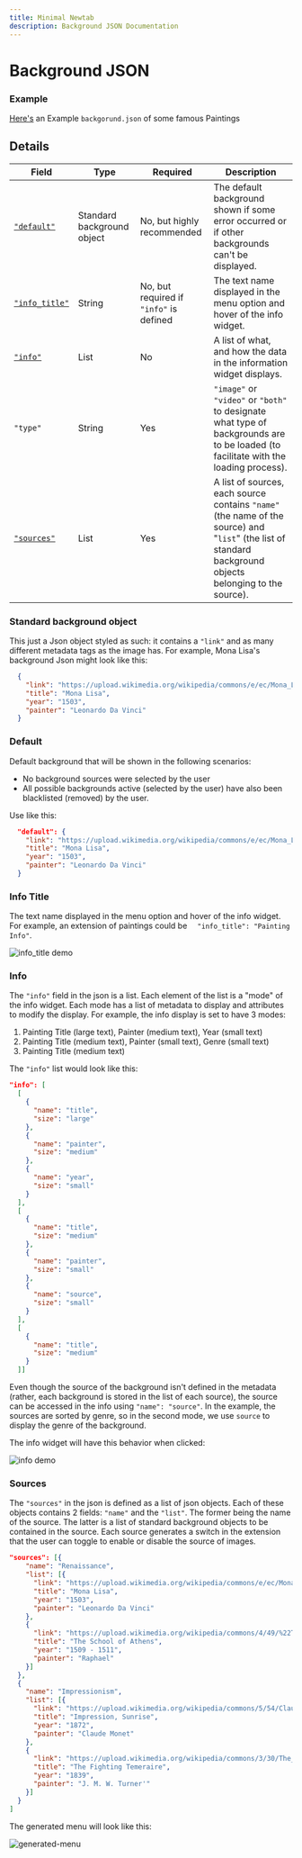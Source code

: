 ```yaml
---
title: Minimal Newtab
description: Background JSON Documentation
---
```


# Background JSON

### Example
[Here's](https://raw.githubusercontent.com/suitangi/Minimal-Newtab/master/resources/exampleBackground.json) an Example `backgorund.json` of some famous Paintings

## Details

| Field | Type | Required | Description |
| --- | --- | --- | --- |
| [`"default"`](#default) | Standard background object | No, but highly recommended | The default background shown if some error occurred or if other backgrounds can't be displayed. |
|[ `"info_title"`](#info-title) | String | No, but required if `"info"` is defined | The text name displayed in the menu option and hover of the info widget. |
| [`"info"`](#info) | List | No | A list of what, and how the data in the information widget displays. |
| `"type"` | String | Yes | `"image"` or `"video"` or `"both"` to designate what type of backgrounds are to be loaded (to facilitate with the loading process).
| [`"sources"`](#sources) | List | Yes | A list of sources, each source contains `"name"` (the name of the source) and "`list`" (the list of standard background objects belonging to the source).

### Standard background object
 This just a Json object styled as such:
 it contains a `"link"` and as many different metadata tags as the image has. For example, Mona Lisa's background Json might look like this:
```JSON
  {
    "link": "https://upload.wikimedia.org/wikipedia/commons/e/ec/Mona_Lisa%2C_by_Leonardo_da_Vinci%2C_from_C2RMF_retouched.jpg",
    "title": "Mona Lisa",
    "year": "1503",
    "painter": "Leonardo Da Vinci"
  }
```

### Default
Default background that will be shown in the following scenarios:
- No background sources were selected by the user
- All possible backgrounds active (selected by the user) have also been blacklisted (removed) by the user.

Use like this:
```JSON
  "default": {
    "link": "https://upload.wikimedia.org/wikipedia/commons/e/ec/Mona_Lisa%2C_by_Leonardo_da_Vinci%2C_from_C2RMF_retouched.jpg",
    "title": "Mona Lisa",
    "year": "1503",
    "painter": "Leonardo Da Vinci"
  }
```

### Info Title
The text name displayed in the menu option and hover of the info widget. For example, an extension of paintings could be `  "info_title": "Painting Info"`.

![info_title demo](https://i.imgur.com/z5OXtFk.gif)

### Info
The `"info"` field in the json is a list. Each element of the list is a "mode" of the info widget. Each mode has a list of metadata to display and attributes to modify the display.
For example, the info display is set to have 3 modes:
1. Painting Title (large text), Painter (medium text), Year (small text)
2. Painting Title (medium text), Painter (small text), Genre (small text)
3. Painting Title (medium text)

The `"info"` list would look like this:
```JSON
"info": [
  [
    {
      "name": "title",
      "size": "large"
    },
    {
      "name": "painter",
      "size": "medium"
    },
    {
      "name": "year",
      "size": "small"
    }
  ],
  [
    {
      "name": "title",
      "size": "medium"
    },
    {
      "name": "painter",
      "size": "small"
    },
    {
      "name": "source",
      "size": "small"
    }
  ],
  [
    {
      "name": "title",
      "size": "medium"
    }
  ]]
```

Even though the source of the background isn't defined in the metadata (rather, each background is stored in the list of each source), the source can be accessed in the info using `"name": "source"`. In the example, the sources are sorted by genre, so in the second mode, we use `source` to display the genre of the background.

The info widget will have this behavior when clicked:

![info demo](https://i.imgur.com/vvEC3su.gif)

### Sources
The `"sources"` in the json is defined as a list of json objects. Each of these objects contains 2 fields: `"name"` and the `"list"`. The former being the name of the source. The latter is a list of standard background objects to be contained in the source. Each source generates a switch in the extension that the user can toggle to enable or disable the source of images.
```JSON
"sources": [{
    "name": "Renaissance",
    "list": [{
      "link": "https://upload.wikimedia.org/wikipedia/commons/e/ec/Mona_Lisa%2C_by_Leonardo_da_Vinci%2C_from_C2RMF_retouched.jpg",
      "title": "Mona Lisa",
      "year": "1503",
      "painter": "Leonardo Da Vinci"
    },
    {
      "link": "https://upload.wikimedia.org/wikipedia/commons/4/49/%22The_School_of_Athens%22_by_Raffaello_Sanzio_da_Urbino.jpg",
      "title": "The School of Athens",
      "year": "1509 - 1511",
      "painter": "Raphael"
    }]
  },
  {
    "name": "Impressionism",
    "list": [{
      "link": "https://upload.wikimedia.org/wikipedia/commons/5/54/Claude_Monet%2C_Impression%2C_soleil_levant.jpg",
      "title": "Impression, Sunrise",
      "year": "1872",
      "painter": "Claude Monet"
    },
    {
      "link": "https://upload.wikimedia.org/wikipedia/commons/3/30/The_Fighting_Temeraire%2C_JMW_Turner%2C_National_Gallery.jpg",
      "title": "The Fighting Temeraire",
      "year": "1839",
      "painter": "J. M. W. Turner'"
    }]
  }
]
```

The generated menu will look like this:

![generated-menu](https://i.imgur.com/hUXOkqz.png)
